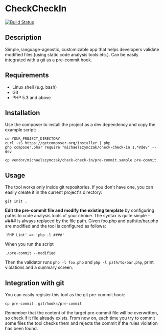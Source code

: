 CheckCheckIn
============

[![Build Status](https://travis-ci.org/michaelszymczak/CheckCheckIn.svg?branch=master)](https://travis-ci.org/michaelszymczak/CheckCheckIn)

Description
-----------
Simple, language-agnostic, customizable app that helps developers validate modified files (using static code analysis tools etc.).
Can be easily integrated with a git as a pre-commit hook.

Requirements
------------

- Linux shell (e.g. bash)
- Git
- PHP 5.3 and above

Installation
-----------
Use the composer to install the project as a dev dependency and copy the example script:

    cd YOUR_PROJECT_DIRECTORY
    curl -sS https://getcomposer.org/installer | php
    php composer.phar require "michaelszymczak/check-check-in 1.*@dev" --dev

    cp vendor/michaelszymczak/check-check-in/pre-commit.sample pre-commit


Usage
------------
The tool works only inside git repositories. If you don't have one, you can easily create it in the current project's directory:

    git init .

**Edit the pre-commit file and modify the existing template** by configuring paths to code analysis tools of your choice.
The syntax is quite simple - #### is always replaced by the file path. Given foo.php and path/to/bar.php are modified and the tool is configured as follows:

    'PHP Lint' => 'php -l ####'

When you run the script

    ./pre-commit --modified

Then the validator runs `php -l foo.php` and `php -l path/to/bar.php`, print violations and a summary screen.


Integration with git
-------------
You can easily register this tool as the git pre-commit hook:

    cp pre-commit .git/hooks/pre-commit

Remember that the content of the target pre-commit file will be overwritten, so check if it file already exists. From now on, each time you try
to commit some files the tool checks them and rejects the commit if the rules violation has been found.


